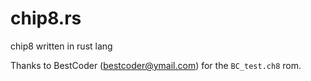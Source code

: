 # chip8.rs

chip8 written in rust lang

Thanks to BestCoder (bestcoder@ymail.com) for the `BC_test.ch8` rom.